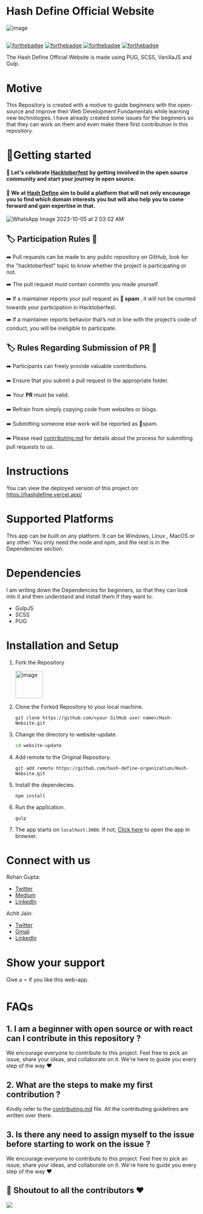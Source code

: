 # Hash Define Official Website

![image](https://user-images.githubusercontent.com/44137933/155759377-2a7d1725-1bdb-4316-b530-b177bcec03cc.png)


<!-- ![image](https://user-images.githubusercontent.com/71627983/151830403-a00d5cf5-9908-4e50-8b01-66cffb75053e.png) -->
<!-- ![image](https://user-images.githubusercontent.com/71627983/151713554-68535167-892e-4021-b42b-874bf23d41b3.png) -->


##
[![forthebadge](https://forthebadge.com/images/badges/open-source.svg)](https://forthebadge.com) [![forthebadge](https://forthebadge.com/images/badges/built-with-love.svg)](https://forthebadge.com)    [![forthebadge](https://forthebadge.com/images/badges/made-with-crayons.svg)](https://forthebadge.com)    [![forthebadge](https://forthebadge.com/images/badges/made-with-javascript.svg)](https://forthebadge.com)

The Hash Define Official Website is made using PUG, SCSS, VanillaJS and Gulp.

# Motive

This Repository is created with a motive to guide beginners with the open-source and improve their Web Development Fundamentals while learning new technologies. I have already created some issues for the beginners so that they can work on them and even make there first contribution in this repository.

# 🌟Getting started

#### :dart: Let's celebrate [Hacktoberfest](https://hacktoberfest.com/) by getting involved in the open source community and start your journey in open source.
#### :dart: We at   [Hash Define](https://hashdefinebpit.netlify.app) aim to build a platform that will not only encourage you to find which domain interests you but will also help you to come forward and gain expertise in that.



<p align="center">
  <!-- <img src="https://i.ibb.co/NxXxwHX/define-logo.jpg" alt="define-logo" border="0"></a> -->
  
![WhatsApp Image 2023-10-05 at 2 03 02 AM](https://github.com/AkanshJain12mg/Hash-Website/assets/99735256/f5f137cf-cc93-443e-9863-3b06fed2efea)


</p>


<!-- <p align="center">
  <a><img src="https://qph.fs.quoracdn.net/main-qimg-82b7314fe96c4a2d8f3088207a4afd8d" alt="define" width="500"></a>
  <br>
  <br> -->


## :label: Participation Rules 📝

➡️ Pull requests can be made to any public repository on GitHub, look for the "hacktoberfest" topic to know whether the project is participating or not.

➡️ The pull request must contain commits you made yourself.

➡️ If a maintainer reports your pull request as 🔴<b> spam </b>, it will not be counted towards your participation in Hacktoberfest.

➡️ If a maintainer reports behavior that’s not in line with the project’s code of conduct, you will be ineligible to participate.


##  :label:  Rules Regarding Submission of PR :bookmark:
➡️ Participants can freely provide valuable contributions.

➡️ Ensure that you submit a pull request in the appropriate folder.

➡️ Your <b>PR</b> must be valid.

➡️ Refrain from simply copying code from websites or blogs.

➡️ Submitting someone else work will be reported as 🔴spam.

➡️ Please read [contributing.md](/Contributing.md) for details about the process for submitting pull requests to us.

# Instructions

You can view the deployed version of this project on: https://hashdefine.vercel.app/

# Supported Platforms

This app can be built on any platform. It can be Windows, Linux , MacOS or any other. You only need the node and npm, and the rest is in the Dependencies section.

# Dependencies

I am writing down the Dependencies for beginners, so that they can look into it and then understand and install them if they want to.

* GulpJS
* SCSS
* PUG

# Installation and Setup

1. Fork the Repository

	<img width="72" alt="image" src="https://user-images.githubusercontent.com/71627983/151713658-7e9576d0-f373-4e6a-a60a-e3d58b3b38c8.png">

2. Clone the Forked Repository to your local machine.
	```
	git clone https://github.com/<your GitHub user name>/Hash-Website.git
	```

3. Change the directory to website-update.
	```bash
	cd website-update
	```

4. Add remote to the Original Repository.
	```
	git add remote https://github.com/hash-define-organization/Hash-Website.git
	```

5. Install the dependecies.
	```node
	npm install
	```

6. Run the application.
	```node
	gulp
	```

7. The app starts on `localhost:3000`. If not, [Click here](http://localhost:3000) to open the app in browser.

# Connect with us

Rohan Gupta:
* [Twitter](https://twitter.com/WINOFFRG)
* [Medium](https://winoffrg.medium.com/)
* [LinkedIn](https://www.linkedin.com/in/winoffrg/)

Achit Jain: 
* [Twitter](https://twitter.com/j_achit)
* [Gmail](ajain2801@gmail.com)
* [LinkedIn](https://www.linkedin.com/in/achitj)

# Show your support

Give a ⭐ if you like this web-app.

# FAQs

## 1. I am a beginner with open source or with react can I contribute in this repository ?
We encourage everyone to contribute to this project. Feel free to pick an issue, share your ideas, and collaborate on it. We're here to guide you every step of the way ❤️

## 2.  What are the steps to make my first contribution ?
Kindly refer to the [contributing.md](/CONTRIBUTING.md) file. All the contributing guidelines are written over there.

## 3. Is there any need to assign myself to the issue before starting to work on the issue ?
We encourage everyone to contribute to this project. Feel free to pick an issue, share your ideas, and collaborate on it. We're here to guide you every step of the way ❤️

 ## 	:game_die: Shoutout to all the contributors ❤️

<a href="https://github.com/hash-define-organization/Hash-Website/graphs/contributors">
  <img src="https://contrib.rocks/image?repo=hash-define-organization/Hash-Website" />
</a>
